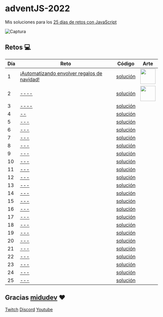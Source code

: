 # adventJS-2022

Mis soluciones para los [25 días de retos con JavaScript](https://adventjs.dev/)

![Captura](https://user-images.githubusercontent.com/37515166/204515493-fb1ba60e-bbc0-4623-9f72-293eeac4a786.PNG)

## Retos :computer:

| Día | Reto                                                                               | Código                       | Arte       |
| --- | ---------------------------------------------------------------------------------- | ---------------------------- | ---------- |
| 1   | [¡Automatizando envolver regalos de navidad!](https://adventjs.dev/es/challenges/2022/1)                  | [solución](./src/challenge01.js) | <img src="https://user-images.githubusercontent.com/37515166/204556732-51f4f61b-1372-4ee5-b0c3-4e629f94a770.png" width="50" height="50" /> |
| 2   | [----](https://adventjs.dev/challenges/02)         | [solución](./src/challenge02.js) | <img src="https://user-images.githubusercontent.com/37515166/204558432-bc26b385-7d28-4bf7-8db6-82a9025b43fd.png" width="50" height="50" /> |
| 3   | [----](https://adventjs.dev/challenges/03)        | [solución](./src/challenge03.js) |
| 4   | [--](https://adventjs.dev/challenges/04)        | [solución](./src/challenge04.js) |
| 5   | [---](https://adventjs.dev/challenges/05)           | [solución](./src/challenge05.js) |
| 6   | [---](https://adventjs.dev/challenges/06)               | [solución](./src/challenge06.js) |
| 7   | [---](https://adventjs.dev/challenges/07)                    | [solución](./src/challenge07.js) |
| 8   | [---](https://adventjs.dev/challenges/08)               | [solución](./src/challenge08.js) |
| 9   | [---](https://adventjs.dev/challenges/09)              | [solución](./src/challenge09.js) |
| 10  | [---](https://adventjs.dev/challenges/10)                         | [solución](./src/challenge10.js) |
| 11  | [---](https://adventjs.dev/challenges/11) | [solución](./src/challenge11.js) |
| 12  | [---](https://adventjs.dev/challenges/12)      | [solución](./src/challenge12.js) |
| 13  | [---](https://adventjs.dev/challenges/13)              | [solución](./src/challenge13.js) |
| 14  | [---](https://adventjs.dev/challenges/14)                    | [solución](./src/challenge14.js) |
| 15  | [---](https://adventjs.dev/challenges/15)                            | [solución](./src/challenge15.js) |
| 16  | [---](https://adventjs.dev/challenges/16)                   | [solución](./src/challenge16.js) |
| 17  | [---](https://adventjs.dev/challenges/17)   | [solución](./src/challenge17.js) |
| 18  | [---](https://adventjs.dev/challenges/18)          | [solución](./src/challenge18.js) |
| 19  | [---](https://adventjs.dev/challenges/19)          | [solución](./src/challenge19.js) |
| 20  | [---](https://adventjs.dev/challenges/20)               | [solución](./src/challenge20.js) |
| 21  | [---](https://adventjs.dev/challenges/21)                      | [solución](./src/challenge21.js) |
| 22  | [---](https://adventjs.dev/challenges/22)          | [solución](./src/challenge22.js) |
| 23  | [---](https://adventjs.dev/challenges/23)                    | [solución](./src/challenge23.js) |
| 24  | [---](https://adventjs.dev/challenges/24)                | [solución](./src/challenge24.js) |
| 25  | [---](https://adventjs.dev/challenges/25)     | [solución](./src/challenge25.js) |


## Gracias [midudev](https://twitter.com/midudev) :heart:

[Twitch](https://twitch.tv/midudev) [Discord](https://discord.gg/midudev) [Youtube](https://youtube.com/midudev)
